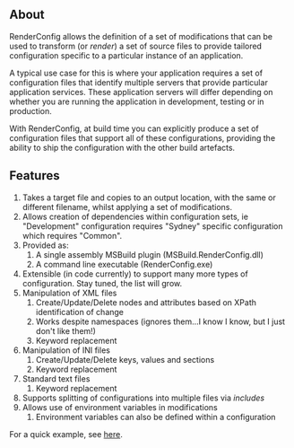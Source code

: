 ## About ##
RenderConfig allows the definition of a set of modifications that can be used to transform (or _render_) a set of source files to provide tailored configuration specific to a particular instance of an application.

A typical use case for this is where your application requires a set of configuration files that identify multiple servers that provide particular application services. These application servers will differ depending on whether you are running the application in development, testing or in production.

With RenderConfig, at build time you can explicitly produce a set of configuration files that support all of these configurations, providing the ability to ship the configuration with the other build artefacts.

## Features ##
  1. Takes a target file and copies to an output location, with the same or different filename, whilst applying a set of modifications.
  1. Allows creation of dependencies within configuration sets, ie "Development" configuration requires "Sydney" specific configuration which requires "Common".
  1. Provided as:
      1. A single assembly MSBuild plugin (MSBuild.RenderConfig.dll)
      1. A command line executable (RenderConfig.exe)
  1. Extensible (in code currently) to support many more types of configuration. Stay tuned, the list will grow.
  1. Manipulation of XML files
      1. Create/Update/Delete nodes and attributes based on XPath identification of change
      1. Works despite namespaces (ignores them...I know I know, but I just don't like them!)
      1. Keyword replacement
  1. Manipulation of INI files
      1. Create/Update/Delete keys, values and sections
      1. Keyword replacement
  1. Standard text files
      1. Keyword replacement
  1. Supports splitting of configurations into multiple files via _includes_
  1. Allows use of environment variables in modifications
      1. Environment variables can also be defined within a configuration

For a quick example, see [here](https://github.com/BenPhegan/renderconfig/wiki/QuickExample).
